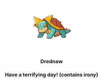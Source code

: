<p align="center">
    <img src="https://raw.githubusercontent.com/PokeAPI/sprites/master/sprites/pokemon/834.png" width="150" height="150">
</p>
<h3 align="center"> <b>Drednaw</b></h3>
<h3 align="center">Have a terrifying day! (contains irony)</h3>
